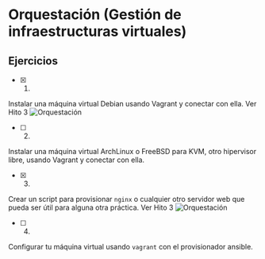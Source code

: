 # Orquestación (Gestión de infraestructuras virtuales)

## Ejercicios

* [x] 1. 
Instalar una máquina virtual Debian usando Vagrant y conectar con ella.
Ver Hito 3 ![Orquestación]()

* [ ] 2. 
Instalar una máquina virtual ArchLinux o FreeBSD para KVM, otro hipervisor libre, usando Vagrant y conectar con ella. 

* [x] 3. 
Crear un script para provisionar `nginx` o cualquier otro servidor web que pueda ser útil para alguna otra práctica.
Ver Hito 3 ![Orquestación]()

* [ ] 4. 
Configurar tu máquina virtual usando `vagrant` con el provisionador ansible.
